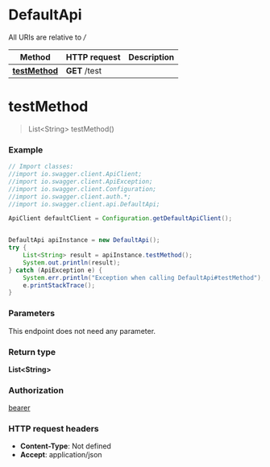 # DefaultApi

All URIs are relative to */*

Method | HTTP request | Description
------------- | ------------- | -------------
[**testMethod**](DefaultApi.md#testMethod) | **GET** /test | 

<a name="testMethod"></a>
# **testMethod**
> List&lt;String&gt; testMethod()



### Example
```java
// Import classes:
//import io.swagger.client.ApiClient;
//import io.swagger.client.ApiException;
//import io.swagger.client.Configuration;
//import io.swagger.client.auth.*;
//import io.swagger.client.api.DefaultApi;

ApiClient defaultClient = Configuration.getDefaultApiClient();


DefaultApi apiInstance = new DefaultApi();
try {
    List<String> result = apiInstance.testMethod();
    System.out.println(result);
} catch (ApiException e) {
    System.err.println("Exception when calling DefaultApi#testMethod");
    e.printStackTrace();
}
```

### Parameters
This endpoint does not need any parameter.

### Return type

**List&lt;String&gt;**

### Authorization

[bearer](../README.md#bearer)

### HTTP request headers

 - **Content-Type**: Not defined
 - **Accept**: application/json

